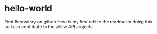 # hello-world
First Repository on github
Here is my first edit to the readme
Im doing this so I can contribute to the zillow API projects
